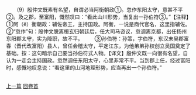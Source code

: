 　　（9）殷仲文既素有名望，自谓必当阿衡朝政①。忽作东阳太守，意甚不平②。及之郡，至富阳，慨然叹曰：“看此山川形势，当复出一孙伯符③。”【注释】①阿（ē）衡朝政：辅佐帝王，主持国政。阿衡，一说是商代官名，这里指辅佐。②“忽作”句：殷仲文脱离桓玄归朝廷后，任大司马咨议，忽调离京都，出任扬州东阳郡太守，实为降职，故不平。
　　③孙伯符：孙策，字伯符，东汉末吴郡富春（晋代改富阳）县人，曾任会稽太守，平定江东，为他弟弟孙权创立吴国奠定了基础。按：这句暗示自己要当孙伯符式人物。【译文】殷仲文既一向很有名望，自认为一走会主持国政。忽然调任东阳太守，心里非常不平。当到郡上任，经过富阳时，感慨地叹息说：“看这里的山河地理形势，应当再出一个孙伯符。”

<br>[上一篇](28_8) [回卷首](28_0)
